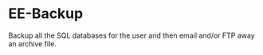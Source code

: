 # EE-Backup
 Backup all the SQL databases for the user and then email and/or FTP away an archive file.
